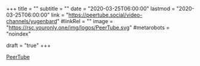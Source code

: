+++
title = ""
subtitle = ""
date = "2020-03-25T06:00:00"
lastmod = "2020-03-25T06:00:00"
link = "https://peertube.social/video-channels/yugenbard"
#linkRel = ""
image = "https://rsc.youronly.one/img/logos/PeerTube.svg"
#metarobots = "noindex"

draft = "true"
+++

<a href="https://peertube.social/video-channels/yugenbard" rel="me noopener external nofollow" referrerpolicy="strict-origin-when-cross-origin">PeerTube</a>
